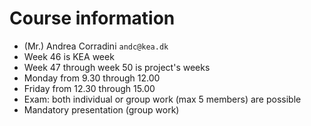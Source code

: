 # Course information

  - (Mr.) Andrea Corradini `andc@kea.dk`
  - Week 46 is KEA week
  - Week 47 through week 50 is project's weeks
  - Monday from 9.30 through 12.00
  - Friday from 12.30 through 15.00
  - Exam: both individual or group work (max 5 members) are possible
  - Mandatory presentation (group work)

